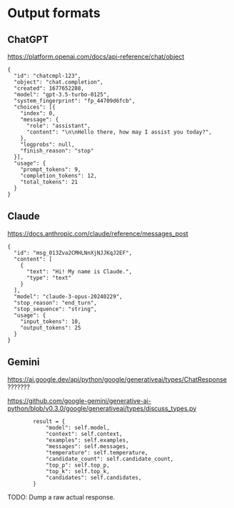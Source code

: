 # Output formats

## ChatGPT

https://platform.openai.com/docs/api-reference/chat/object

```
{
  "id": "chatcmpl-123",
  "object": "chat.completion",
  "created": 1677652288,
  "model": "gpt-3.5-turbo-0125",
  "system_fingerprint": "fp_44709d6fcb",
  "choices": [{
    "index": 0,
    "message": {
      "role": "assistant",
      "content": "\n\nHello there, how may I assist you today?",
    },
    "logprobs": null,
    "finish_reason": "stop"
  }],
  "usage": {
    "prompt_tokens": 9,
    "completion_tokens": 12,
    "total_tokens": 21
  }
}
```

## Claude

https://docs.anthropic.com/claude/reference/messages_post

```
{
  "id": "msg_013Zva2CMHLNnXjNJJKqJ2EF",
  "content": [
    {
      "text": "Hi! My name is Claude.",
      "type": "text"
    }
  ],
  "model": "claude-3-opus-20240229",
  "stop_reason": "end_turn",
  "stop_sequence": "string",
  "usage": {
    "input_tokens": 10,
    "output_tokens": 25
  }
}
```

## Gemini

https://ai.google.dev/api/python/google/generativeai/types/ChatResponse ???????

https://github.com/google-gemini/generative-ai-python/blob/v0.3.0/google/generativeai/types/discuss_types.py

```
        result = {
            "model": self.model,
            "context": self.context,
            "examples": self.examples,
            "messages": self.messages,
            "temperature": self.temperature,
            "candidate_count": self.candidate_count,
            "top_p": self.top_p,
            "top_k": self.top_k,
            "candidates": self.candidates,
        }
```

TODO: Dump a raw actual response.